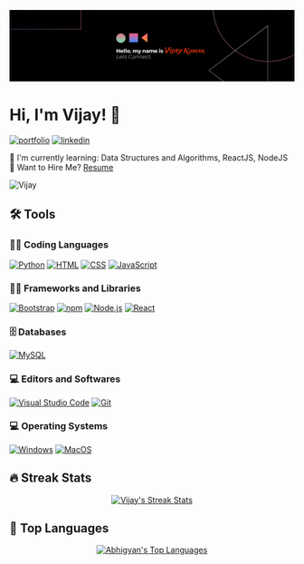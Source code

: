 ![Vijay's Banner](Banner1.jpg)

# Hi, I'm Vijay! 👋

[![portfolio](https://img.shields.io/badge/my_portfolio-000?style=for-the-badge&logo=ko-fi&logoColor=white)](https://vijaykumar069.github.io/MyPortfolio/)
[![linkedin](https://img.shields.io/badge/linkedin-0A66C2?style=for-the-badge&logo=linkedin&logoColor=white)](https://www.linkedin.com/in/vijaya-kumar-annam-267237261?utm_source=share&utm_campaign=share_via&utm_content=profile&utm_medium=android_app)

🧠 I'm currently learning: Data Structures and Algorithms, ReactJS, NodeJS <br>
📃 Want to Hire Me? <a href="https://drive.google.com/file/d/1ht-hYOuiXw2f4XnWCVblGHX86sjAw6Gu/view?usp=drivesdk">Resume</a><br>

<p align="left"><img src="https://komarev.com/ghpvc/?username=Vijaykumar069&label=Profile%20views&color=blueviolet&style=flat" alt="Vijay" /></p>

## 🛠 Tools

### 👨‍💻 Coding Languages

<p>
<!--     <a href="https://github.com/search?q=user%3AVijaykuma069+is%3Arepo+language%3Ac"><img alt="C++" src="https://img.shields.io/badge/C++-00599C?style=for-the-badge&logo=c&logoColor=white"></a> -->
    <a href="https://github.com/search?q=user%3AVijaykumar069+language%3Apython&type=repositories"><img alt="Python" src="https://img.shields.io/badge/python-3670A0?style=for-the-badge&logo=python&logoColor=ffdd54"></a>
    <a href="https://github.com/search?q=user%3AVijaykumar069+language%3Ahtml&type=repositories"><img alt="HTML" src="https://img.shields.io/badge/html-E34F26?style=for-the-badge&logo=html5&logoColor=white"></a>
<a href="https://github.com/search?q=user%3AVijaykumar069+language%3Acss&type=repositories"><img alt="CSS" src="https://img.shields.io/badge/css-1572B6?style=for-the-badge&logo=css3&logoColor=white"></a>
<a href="https://github.com/search?q=user%3AVijaykumar069+language%3Ajavascript&type=repositories"><img alt="JavaScript" src="https://img.shields.io/badge/javascript-F7DF1E?style=for-the-badge&logo=javascript&logoColor=black"></a>
</p>

### 👨‍💻 Frameworks and Libraries

<p>
   <a href="https://github.com/search?q=user%3AVijaykumar069+language%3ABootstrap&type=repositories"><img alt="Bootstrap" src="https://img.shields.io/badge/Bootstrap-7952B3?style=for-the-badge&logo=bootstrap&logoColor=white"></a>
<a href="https://github.com/search?q=user%3AVijaykumar069+language%3Anpm&type=repositories"><img alt="npm" src="https://img.shields.io/badge/npm-CB3837?style=for-the-badge&logo=npm&logoColor=white"></a>
<a href="https://github.com/search?q=user%3AVijaykumar069+language%3Anodejs&type=repositories"><img alt="Node.js" src="https://img.shields.io/badge/Node.js-339933?style=for-the-badge&logo=nodedotjs&logoColor=white"></a>
<a href="https://github.com/search?q=user%3AVijaykumar069+language%3Areact&type=repositories"><img alt="React" src="https://img.shields.io/badge/React-61DAFB?style=for-the-badge&logo=react&logoColor=black"></a>

### 🗄 Databases

<p>
    <a href="#"><img alt="MySQL" src="https://img.shields.io/badge/mysql-%2300f.svg?style=for-the-badge&logo=mysql&logoColor=white"></a>
<!--     <a href="#"><img alt="MongoDB" src ="https://img.shields.io/badge/MongoDB-%234ea94b.svg?style=for-the-badge&logo=mongodb&logoColor=white"></a>
</p> -->

### 💻 Editors and Softwares

<p>
    <a href="#"><img alt="Visual Studio Code" src="https://img.shields.io/badge/Visual%20Studio%20Code-0078d7.svg?style=for-the-badge&logo=visual-studio-code&logoColor=white"></a>
    <a href="#"><img alt="Git" src="https://img.shields.io/badge/git-%23F05033.svg?style=for-the-badge&logo=git&logoColor=white"></a>
</p>

### 💻 Operating Systems

<p>
    <a href="#"><img alt="Windows" src="https://img.shields.io/badge/Windows-0078D6?style=for-the-badge&logo=windows&logoColor=white"></a>
    <a href="#"><img alt="MacOS" src="https://img.shields.io/badge/MacOS-3DDC84?style=for-the-badge&logo=android&logoColor=white"></a>
</p> 

## 🔥 Streak Stats

<p align="center">
    <a href="https://github.com/Vijaykuma069">
    <img title="🔥" alt="Vijay's Streak Stats" src="https://github-readme-streak-stats.herokuapp.com?user=Vijaykumar069&theme=radical&date_format=M%20j%5B%2C%20Y%5D&background=202124&ring=DB7063&fire=FF8273&currStreakNum=DB7063&sideNums=DB7063&sideLabels=FFFFFF&currStreakLabel=DDDDDD&dates=DB7063"/>
  </a>
</p>

## 🔧 Top Languages

<p align="center">
  <a href="https://github.com/Vijaykumar069">
  <img title="🔥" alt="Abhigyan's Top Languages" src="https://github-readme-stats.vercel.app/api/top-langs/?username=Vijaykumar069&bg_color=202124&text_color=fcfcfa&title_color=ff8070&icon_color=ff8070"/>
  </a>
</p>
